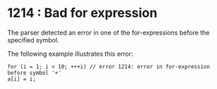 # 1214 : Bad for expression

The parser detected an error in one of the for-expressions before the specified symbol.

&#x20;

The following example illustrates this error:&#x20;

```
for (i = 1; i < 10; +++i) // error 1214: error in for-expression before symbol '+'
a[i] = i;
```

&#x20;
